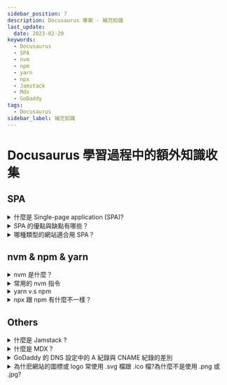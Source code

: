 ```yaml
---
sidebar_position: 7
description: Docusaurus 專案 - 補充知識
last_update:
  date: 2023-02-20
keywords:
  - Docusaurus
  - SPA
  - nvm
  - npm
  - yarn
  - npx
  - Jamstack
  - Mdx
  - GoDaddy
tags:
  - Docusaurus
sidebar_label: 補充知識
---
```


# Docusaurus 學習過程中的額外知識收集
## SPA
<details>
  <summary>
    什麼是 Single-page application (SPA)?
  </summary>

單頁應用程式 `(Single-page Application, SPA)` 是一種 Web 應用程式，它只使用一個 HTML 頁面呈現所有內容。**當使用者與應用程式互動時，頁面不會完全重新載入，而是透過 JavaScript 動態地更新內容**。這有助於提高使用者體驗，因為頁面載入速度更快，並且不會中斷使用者操作。

與傳統的多頁應用程式不同，單頁應用程式通常使用 `AJAX` 和 `JavaScript` 實現前端路由，以實現不同的頁面切換而不重新載入整個頁面。這可以提高使用者體驗和應用程式的效率，因為這樣可以省去不必要的頁面重新載入，從而減少網絡流量和提高頁面加載速度。此外，單頁應用程式通常也支持離線操作，這對於使用者在無網絡連接時也能使用應用程式是非常有益的。

`AJAX (非同步 JavaScript 和 XML)` 和 JavaScript 是前端開發技術，但在實現上有所不同。**AJAX 是一種不重新載入整個頁面的情況下與伺服器通訊的技術**。它使用 JavaScript 發送 HTTP 請求，從伺服器獲取數據，並在頁面上動態更新內容。**JavaScript 是一種客戶端腳本語言，用於實現頁面上的互動和動態效果**。它可以通過 DOM (文檔對象模型) 操作 HTML 元素，實現頁面的動態更新。

因此，我們可以說，AJAX 是用於不重新載入整個頁面的情況下與伺服器通訊的技術，而 JavaScript 則是用於實現頁面互動和動態效果的腳本語言。在單頁應用程式中，AJAX 用於後端數據互動，JavaScript 用於前端更新和實現路由。

</details>

<details>
  <summary>
    SPA 的優點與缺點有哪些？
  </summary>

`優點：`
1. 更快的用戶體驗：因為 SPA 只需在頁面上更新特定區域，而不需要重新加載整個頁面，因此可以提高用戶體驗的速度。
2. 更低的服務器負擔：因為 SPA 只需向伺服器發送少量數據，因此可以降低伺服器的負擔。
3. 更簡單的開發：因為 SPA 把所有的路由都實現在客戶端，因此可以簡化開發流程。

`缺點：`

1. SEO 難以實現：因為 SPA 只有一個頁面，搜索引擎爬蟲可能無法抓取所有內容，因此 SEO 可能更難實現。
2. 難以診斷問題：如果出現錯誤，可能比較難以診斷問題的根源，因為 SPA 把所有邏輯都實現在客戶端。
3. 增加了客戶端的負擔：因為 SPA 把所有路由實現在客戶端，因此可能增加客戶端的負擔。
   
</details>

<details>
  <summary>
    哪種類型的網站適合用 SPA？
  </summary>

單頁應用程式 (Single-page Application, SPA) 適合用於以下類型的網站：

1. 富互動頁面：如果網站需要大量的互動，例如拖曳、放縮和選擇，則 SPA 可以提供更快、更流暢的用戶體驗。
2. 即時應用：如果網站需要實時數據，例如聊天、實時協作和即時交易，則 SPA 可以提供更快的實時響應。
3. 移動應用：如果網站需要提供移動端用戶體驗，則 SPA 可以提供更快、更方便的移動端用戶體驗。
4. 內容密集型網站：如果網站的內容比較密集，例如在線商城、餐廳菜單和電影院預告，則 SPA 可以提供更快、更流暢的內容體驗。

</details>


## nvm & npm & yarn
<details>
  <summary>
    nvm 是什麼？
  </summary>

`nvm (Node Version Manager)` 是一個命令行工具，可以在同一個系統中管理多個 Node.js 版本。它允許您在不改變全局 Node.js 安裝的情況下，輕鬆切換不同版本的 `Node.js` 和 `npm`（Node Package Manager）。這對於開發人員來說非常方便，因為他們可以在不同項目之間切換不同版本的 Node.js，並保證不會與其他項目產生版本衝突。若偏好以 yarn 取代 npm 做套件管理，可以先切用 nvm 切換到使用的 Node.js 版本並執行以下指令安裝 yarn:
```bash
nvm use [version]
npm install -g yarn
```

在這個版本下安裝 yarn 後，你就可以使用 `yarn` 命令管理 npm 套件。
</details>

<details>
  <summary>
    常用的 nvm 指令
  </summary>

- **`nvm install <version>`**：安裝特定版本的 Node.js。
- **`nvm use <version>`**：切換到特定版本的 Node.js。
- **`nvm list`**：顯示當前系統中已安裝的所有 Node.js 版本。
- **`nvm current`**：顯示當前使用的 Node.js 版本。
- **`nvm alias <name> <version>`**：為特定版本的 Node.js 設置一個別名。
- **`nvm unalias <name>`**：刪除特定版本的 Node.js 的別名。
- **`nvm ls-remote`**：顯示可以安裝的所有 Node.js 版本。
- **`nvm deactivate`**：停用當前版本的 Node.js。
- **`nvm reinstall-packages <version>`**：重新安裝特定版本的 Node.js 中的所有 npm 套件。
- **`nvm unload`**：卸載 nvm 並返回到系統默認版本的 Node.js。

</details>


<details>
  <summary>
    yarn v.s npm 
  </summary>

`yarn` 和 `npm` 是 Node.js 的兩種包管理器。

npm 是 Node.js 的默認包管理器，並且隨著 Node.js 一起安裝。它可以用來安裝、升級、管理專案中使用的包。Yarn 是一個 Facebook 推出的替代 npm 的包管理器，具有比 npm 更快、更穩定、更可靠的特點。它使用自己的儲存庫和風格，但是可以完全兼容 npm，可以通過更改一些設定來使用 npm 儲存庫。

主要的差異點包括：

- `速度`：Yarn 可以在安裝包的時候更快的下載及安裝，因為它使用了自己的高效的儲存庫。
- `穩定性`：Yarn 可以保證在安裝相同版本的包時獲得相同的結果，即使是在不同的開發環境或時間。
- `可靠性`：Yarn 可以解決 npm 常見的一些問題，例如安裝錯誤或不完整的包等。

總的來說，Yarn 是一個比 npm 更快、更穩定、更可靠的包管理器，但是不是所有的專案都需要使用它，具體的選擇取決於您的需求和偏好。

</details>


<details>
  <summary>
    npx 跟 npm 有什麼不一樣？
  </summary>

`npx` 和 `npm` 是 Node.js 的兩種命令行工具。

**npm 是一個全局的包管理器**，它允許開發人員安裝、升級、管理 Node.js 專案中使用的包。它是隨著 Node.js 一起安裝的，並且可以透過命令行來運行。

**npx 是 npm 的一個工具**，它允許開發人員在不安裝任何全局包的情況下，透過命令行直接執行 npm 包。它可以確保在執行命令時使用的是該命令所需的版本，而不需要全局安裝任何版本。

例如，如果您需要在專案中執行某個命令，並且希望確保使用的是該命令所需的版本，您可以使用 npx 來執行，例如：

```bash
npx <command>
```

這將會確保在執行命令時使用正確的版本，並且不會對系統造成影響。

</details>


## Others
<details>
  <summary>
    什麼是 Jamstack ?
  </summary>

`Jamstack` 是一種網站架構模型，主要基於靜態網頁技術和 API，以提供快速、安全和可靠的網站體驗。Jamstack 的名稱是由`「JavaScript」、「APIs」和「Markup」`三個字母組成的。

**Jamstack 的網站在架設時會先預先生成所有頁面的靜態 HTML，再通過 API 來獲取動態內容。**當使用者請求網站時，瀏覽器直接載入預先生成的靜態 HTML，因此網站的顯示速度非常快。此外，因為靜態 HTML 可以直接存儲在 CDN 上，因此網站也具有很高的可靠性和安全性。

Jamstack 在適用對象上非常適合那些不需要頻繁更新或者大量的動態內容的網站，例如靜態網站、博客、個人網站、小型產品網站等。它提供了一個簡單、快速和可靠的網站開發架構，可以為開發人員和站點網站提供很大的優勢。

</details>


<details>
  <summary>
    什麼是 MDX ?
  </summary>

**`MDX` 是一種把 Markdown 和 JSX 混合在一起的語法，用於構建 React 網站。**它允許開發人員在 Markdown 文件中插入 React 組件，並在 Markdown 內容上進行互動和動態呈現。

MDX 允許開發人員以簡單、易讀的方式撰寫網頁內容，並可以使用 React 組件來增強內容的互動性和呈現效果。這種技術的優點在於，開發人員可以將內容和應用邏輯分離，使其易於維護和更新。MDX 的使用方式非常簡單，開發人員只需在 Markdown 文件中插入 JSX 語法即可，例如：

```markdown
# Hello, World!

<MyComponent />
```

在這個範例中，開發人員可以在 Markdown 文件中插入一個叫做 "MyComponent" 的 React 組件，以進行互動或呈現更加複雜的內容。由於 MDX 可以和多種靜態網頁生成器（如 Gatsby、Next.js 等）整合，因此可以運用在多種不同的 Jamstack 網站開發案例中。

</details>


<details>
  <summary>
    GoDaddy 的 DNS 設定中的 A 紀錄與 CNAME 紀錄的差別
  </summary>

A 記錄和 CNAME 記錄是兩種不同類型的 DNS 記錄，它們在功能和用途方面有所不同。

A 記錄（也稱為「地址記錄」）是一種 DNS 記錄，它將域名映射到特定的 IP 地址。因此，當訪問帶有 A 記錄的域名時，瀏覽器將根據 A 記錄提供的 IP 地址發送 HTTP 請求。例如，如果你想將 "**[www.example.com](http://www.example.com/)**" 指向 IP 地址為 "192.168.1.1" 的伺服器，你可以在 GoDaddy 中設定一個 A 記錄，將 "www" 子域名指向 "192.168.1.1"。

CNAME 記錄（也稱為「別名記錄」）是一種 DNS 記錄，它將一個域名映射到另一個域名。因此，當訪問帶有 CNAME 記錄的域名時，瀏覽器將按照 CNAME 記錄提供的域名發送 HTTP 請求。因此，如果若希望將自己的域名映射到特定的 IP 地址，則應使用 A 記錄。但是，如果您希望將您的域名映射到另一個域名，則應使用 CNAME 記錄。

在 GoDaddy 的 DNS 記錄列表中選擇的這個 CNAME 記錄的名稱為 `note`，資料為 `cname.vercel-dns.com`。這意味著您將 `note.boshkuo.com` 網域名稱映射到 Vercel 的 `cname.vercel-dns.com` 網域。

這意味著當用戶訪問 `note.boshkuo.com` 時，他們將被重定向到您在 Vercel 中指定的網域，並且 Vercel 將提供您的網站内容。

</details>


<details>
  <summary>
    為什麽網站的圖標或 logo 常使用 .svg 檔跟 .ico 檔?為什麼不是使用 .png 或 .jpg?
  </summary>

**1. 無損縮放：** SVG 可以無損縮放，而且不會失去畫質，這對於在不同大小和分辨率的設備上展示圖標或 logo 是非常重要的。相反，PNG 和 JPG 格式的圖像會因為放大或縮小而失去畫質。  
**2. 矢量圖形：** SVG 是矢量圖形格式，可以使用數學方程式描述圖像，而 PNG 和 JPG 是點陣圖形格式，需要在像素級別上描述圖像。因此，SVG 可以保持清晰，而且文件大小比 PNG 和 JPG 更小，加快了網站載入速度。  
**3. 多平台支持：** ICO 檔是 Windows 平台特定的圖標檔格式，可用於在不同的 Windows 軟體中顯示圖標，而 SVG 是一種跨平台的矢量圖形格式，可以在各種設備和瀏覽器中使用。

</details>
